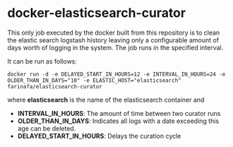 # docker-elasticsearch-curator

This only job executed by the docker built from this repository is to clean the elastic search logstash history leaving only a configurable amount of days worth of logging in the system. The job runs in the specified interval.

It can be run as follows:

	docker run -d -e DELAYED_START_IN_HOURS=12 -e INTERVAL_IN_HOURS=24 -e OLDER_THAN_IN_DAYS="10" -e ELASTIC_HOST="elasticsearch" farinafa/elasticsearch-curator
	
where **elasticsearch** is the name of the elasticsearch container and

* **INTERVAL\_IN\_HOURS**: The amount of time between two curator runs
* **OLDER\_THAN\_IN\_DAYS**: Indicates all logs with a date exceeding this age can be deleted.
* **DELAYED\_START\_IN\_HOURS**: Delays the curation cycle

